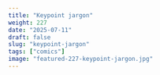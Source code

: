 ```yaml
---
title: "Keypoint jargon"
weight: 227
date: "2025-07-11"
draft: false
slug: "keypoint-jargon"
tags: ["comics"]
image: "featured-227-keypoint-jargon.jpg"
---
```

